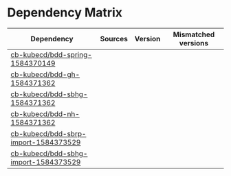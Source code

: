 # Dependency Matrix

Dependency | Sources | Version | Mismatched versions
---------- | ------- | ------- | -------------------
[cb-kubecd/bdd-spring-1584370149](https://github.com/cb-kubecd/bdd-spring-1584370149.git) |  | []() | 
[cb-kubecd/bdd-gh-1584371362](https://github.com/cb-kubecd/bdd-gh-1584371362.git) |  | []() | 
[cb-kubecd/bdd-sbhg-1584371362](https://github.com/cb-kubecd/bdd-sbhg-1584371362.git) |  | []() | 
[cb-kubecd/bdd-nh-1584371362](https://github.com/cb-kubecd/bdd-nh-1584371362.git) |  | []() | 
[cb-kubecd/bdd-sbrp-import-1584373529](https://github.com/cb-kubecd/bdd-sbrp-import-1584373529.git) |  | []() | 
[cb-kubecd/bdd-sbhg-import-1584373529](https://github.com/cb-kubecd/bdd-sbhg-import-1584373529.git) |  | []() | 
